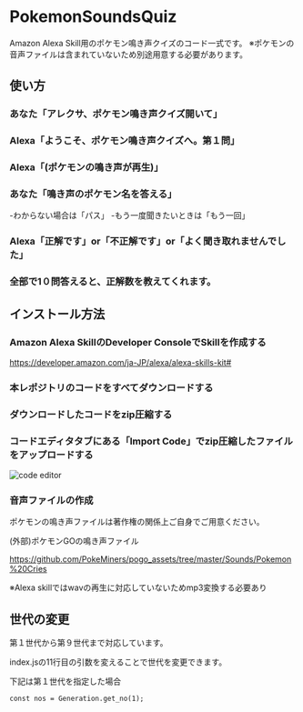 # PokemonSoundsQuiz
Amazon Alexa Skill用のポケモン鳴き声クイズのコード一式です。
※ポケモンの音声ファイルは含まれていないため別途用意する必要があります。

## 使い方
### あなた「アレクサ、ポケモン鳴き声クイズ開いて」
### Alexa「ようこそ、ポケモン鳴き声クイズへ。第１問」
### Alexa「(ポケモンの鳴き声が再生)」
### あなた「鳴き声のポケモン名を答える」
-わからない場合は「パス」
-もう一度聞きたいときは「もう一回」
### Alexa「正解です」or「不正解です」or「よく聞き取れませんでした」
### 全部で1０問答えると、正解数を教えてくれます。 

## インストール方法
### Amazon Alexa SkillのDeveloper ConsoleでSkillを作成する
https://developer.amazon.com/ja-JP/alexa/alexa-skills-kit#

### 本レポジトリのコードをすべてダウンロードする

### ダウンロードしたコードをzip圧縮する

### コードエディタタブにある「Import Code」でzip圧縮したファイルをアップロードする
![code editor](https://github.com/Eito-H/PokemonSoundsQuiz/assets/114639781/a04f2595-b3b0-4a7d-8ed9-046c38d4455f)

### 音声ファイルの作成
ポケモンの鳴き声ファイルは著作権の関係上ご自身でご用意ください。


(外部)ポケモンGOの鳴き声ファイル

https://github.com/PokeMiners/pogo_assets/tree/master/Sounds/Pokemon%20Cries

※Alexa skillではwavの再生に対応していないためmp3変換する必要あり

## 世代の変更
第１世代から第９世代まで対応しています。

index.jsの11行目の引数を変えることで世代を変更できます。

下記は第１世代を指定した場合

``const nos = Generation.get_no(1);``
